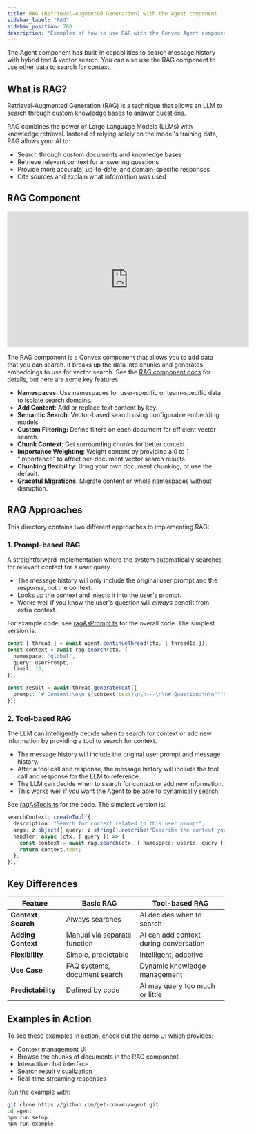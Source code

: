 ```yaml
---
title: RAG (Retrieval-Augmented Generation) with the Agent component
sidebar_label: "RAG"
sidebar_position: 700
description: "Examples of how to use RAG with the Convex Agent component"
---
```


The Agent component has built-in capabilities to search message history with
hybrid text & vector search. You can also use the RAG component to use other
data to search for context.

## What is RAG?

Retrieval-Augmented Generation (RAG) is a technique that allows an LLM to search
through custom knowledge bases to answer questions.

RAG combines the power of Large Language Models (LLMs) with knowledge retrieval.
Instead of relying solely on the model's training data, RAG allows your AI to:

- Search through custom documents and knowledge bases
- Retrieve relevant context for answering questions
- Provide more accurate, up-to-date, and domain-specific responses
- Cite sources and explain what information was used

## RAG Component

<div className="center-image" style={{ maxWidth: "560px" }}>
  <iframe
    width="560"
    height="315"
    src="https://www.youtube.com/embed/dGmtAmdAaFs?si=ce-M8pt6EWDZ8tfd"
    title="RAG Component YouTube Video"
    frameborder="0"
    allow="accelerometer; autoplay; clipboard-write; encrypted-media; gyroscope; picture-in-picture; web-share"
    referrerpolicy="strict-origin-when-cross-origin"
    allowfullscreen
  ></iframe>
</div>

The RAG component is a Convex component that allows you to add data that you can
search. It breaks up the data into chunks and generates embeddings to use for
vector search. See the [RAG component docs](https://convex.dev/components/rag)
for details, but here are some key features:

- **Namespaces:** Use namespaces for user-specific or team-specific data to
  isolate search domains.
- **Add Content**: Add or replace text content by key.
- **Semantic Search**: Vector-based search using configurable embedding models
- **Custom Filtering:** Define filters on each document for efficient vector
  search.
- **Chunk Context**: Get surrounding chunks for better context.
- **Importance Weighting**: Weight content by providing a 0 to 1 "importance" to
  affect per-document vector search results.
- **Chunking flexibility:** Bring your own document chunking, or use the
  default.
- **Graceful Migrations**: Migrate content or whole namespaces without
  disruption.

## RAG Approaches

This directory contains two different approaches to implementing RAG:

### 1. Prompt-based RAG

A straightforward implementation where the system automatically searches for
relevant context for a user query.

- The message history will only include the original user prompt and the
  response, not the context.
- Looks up the context and injects it into the user's prompt.
- Works well if you know the user's question will _always_ benefit from extra
  context.

For example code, see [ragAsPrompt.ts](../example/convex/rag/ragAsPrompt.ts) for
the overall code. The simplest version is:

```ts
const { thread } = await agent.continueThread(ctx, { threadId });
const context = await rag.search(ctx, {
  namespace: "global",
  query: userPrompt,
  limit: 10,
});

const result = await thread.generateText({
  prompt: `# Context:\n\n ${context.text}\n\n---\n\n# Question:\n\n"""${userPrompt}\n"""`,
});
```

### 2. Tool-based RAG

The LLM can intelligently decide when to search for context or add new
information by providing a tool to search for context.

- The message history will include the original user prompt and message history.
- After a tool call and response, the message history will include the tool call
  and response for the LLM to reference.
- The LLM can decide when to search for context or add new information.
- This works well if you want the Agent to be able to dynamically search.

See [ragAsTools.ts](../example/convex/rag/ragAsTools.ts) for the code. The
simplest version is:

```ts
searchContext: createTool({
  description: "Search for context related to this user prompt",
  args: z.object({ query: z.string().describe("Describe the context you're looking for") }),
  handler: async (ctx, { query }) => {
    const context = await rag.search(ctx, { namespace: userId, query });
    return context.text;
  },
}),
```

## Key Differences

| Feature            | Basic RAG                    | Tool-based RAG                         |
| ------------------ | ---------------------------- | -------------------------------------- |
| **Context Search** | Always searches              | AI decides when to search              |
| **Adding Context** | Manual via separate function | AI can add context during conversation |
| **Flexibility**    | Simple, predictable          | Intelligent, adaptive                  |
| **Use Case**       | FAQ systems, document search | Dynamic knowledge management           |
| **Predictability** | Defined by code              | AI may query too much or little        |

## Examples in Action

To see these examples in action, check out the demo UI which provides:

- Context management UI
- Browse the chunks of documents in the RAG component
- Interactive chat interface
- Search result visualization
- Real-time streaming responses

Run the example with:

```bash
git clone https://github.com/get-convex/agent.git
cd agent
npm run setup
npm run example
```
